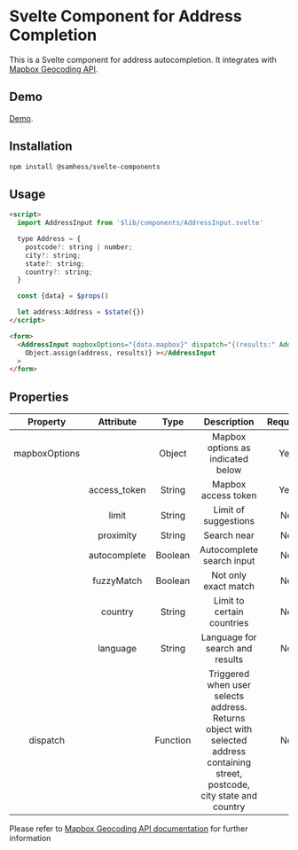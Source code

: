 # Svelte Component for Address Completion

This is a Svelte component for address autocompletion. It integrates with
[Mapbox Geocoding API](https://docs.mapbox.com/api/search/geocoding/).

## Demo

[Demo](https://svelte-components-black.vercel.app/components/forms).

## Installation

```bash
npm install @samhess/svelte-components
```

## Usage

```html
<script>
  import AddressInput from '$lib/components/AddressInput.svelte'

  type Address = {
    postcode?: string | number;
    city?: string;
    state?: string;
    country?: string;
  }

  const {data} = $props()

  let address:Address = $state({})
</script>

<form>
  <AddressInput mapboxOptions="{data.mapbox}" dispatch="{(results:" Address)="">
    Object.assign(address, results)} ></AddressInput
  >
</form>
```

## Properties

|   Property    |  Attribute   |   Type   |                                                          Description                                                          | Required | Default |
| :-----------: | :----------: | :------: | :---------------------------------------------------------------------------------------------------------------------------: | :------: | :-----: |
| mapboxOptions |              |  Object  |                                               Mapbox options as indicated below                                               |   Yes    |         |
|               | access_token |  String  |                                                      Mapbox access token                                                      |   Yes    |   ''    |
|               |    limit     |  String  |                                                     Limit of suggestions                                                      |    No    |   10    |
|               |  proximity   |  String  |                                                          Search near                                                          |    No    |  'ip'   |
|               | autocomplete | Boolean  |                                                   Autocomplete search input                                                   |    No    |  true   |
|               |  fuzzyMatch  | Boolean  |                                                     Not only exact match                                                      |    No    |  true   |
|               |   country    |  String  |                                                  Limit to certain countries                                                   |    No    |   ''    |
|               |   language   |  String  |                                                Language for search and results                                                |    No    |  'en'   |
|   dispatch    |              | Function | Triggered when user selects address. Returns object with selected address containing street, postcode, city state and country |    No    |    -    |

Please refer to [Mapbox Geocoding API documentation](https://docs.mapbox.com/api/search/geocoding) for further information
